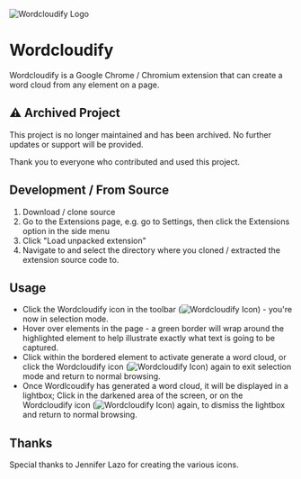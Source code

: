 ![Wordcloudify Logo](https://raw.github.com/robinmalburn/wordcloudify-chrome/master/cloud_off_48.png)

# Wordcloudify 

Wordcloudify is a Google Chrome / Chromium extension that can create a word cloud from any element on a page.

## ⚠️  Archived Project

This project is no longer maintained and has been archived. No further updates or support will be provided.

Thank you to everyone who contributed and used this project.


## Development / From Source

1. Download / clone source
2. Go to the Extensions page, e.g. go to Settings, then click the Extensions option in the side menu
3. Click "Load unpacked extension"
4. Navigate to and select the directory where you cloned / extracted the extension source code to.

## Usage

- Click the Wordcloudify icon in the toolbar (![Wordcloudify Icon](https://raw.github.com/robinmalburn/wordcloudify-chrome/master/cloud_off_19.png)) - you're now in selection mode.
- Hover over elements in the page - a green border will wrap around the highlighted element to help illustrate exactly what text is going to be captured.  
- Click within the bordered element to activate generate a word cloud, or click the Wordcloudify icon (![Wordcloudify Icon](https://raw.github.com/robinmalburn/wordcloudify-chrome/master/cloud_on_19.png)) again to exit selection mode and return to normal browsing.
- Once Wordlcoudify has generated a word cloud, it will be displayed in a lightbox; Click in the darkened area of the screen, or on the Wordcloudify icon (![Wordcloudify Icon](https://raw.github.com/robinmalburn/wordcloudify-chrome/master/cloud_on_19.png)) again, to dismiss the lightbox and return to normal browsing.

## Thanks

Special thanks to Jennifer Lazo for creating the various icons.
